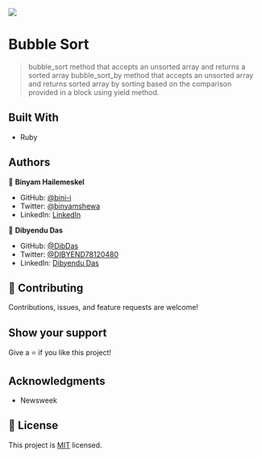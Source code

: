 ![](https://img.shields.io/badge/Microverse-blueviolet)

# Bubble Sort

> bubble_sort method that accepts an unsorted array and returns a sorted array
> bubble_sort_by method that accepts an unsorted array and returns sorted array by sorting based on the comparison provided in a block using yield method.

## Built With

- Ruby

## Authors

👤 **Binyam Hailemeskel**

- GitHub: [@bini-i](https://github.com/bini-i)
- Twitter: [@binyamshewa](https://twitter.com/binyamshewa)
- LinkedIn: [LinkedIn](https://www.linkedin.com/in/binyam-hailemeskel-728048151/)

👤 **Dibyendu Das**

- GitHub: [@DibDas](https://github.com/dibdas)
- Twitter: [@DIBYEND78120480](https://twitter.com/DIBYEND78120480)
- LinkedIn: [Dibyendu Das](https://www.linkedin.com/in/dibyendu-das-b5967a1b1/)

## 🤝 Contributing

Contributions, issues, and feature requests are welcome!

## Show your support

Give a ⭐️ if you like this project!

## Acknowledgments

- Newsweek

## 📝 License

This project is [MIT](./LICENSE) licensed.
